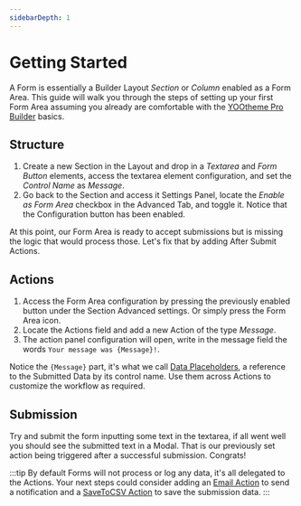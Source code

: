 ```yaml
---
sidebarDepth: 1
---
```


# Getting Started

A Form is essentially a Builder Layout _Section_ or _Column_ enabled as a Form Area. This guide will walk you through the steps of setting up your first Form Area assuming you already are comfortable with the [YOOtheme Pro Builder](https://yootheme.com/support/yootheme-pro/joomla/page-builder) basics.

## Structure

1. Create a new Section in the Layout and drop in a _Textarea_ and _Form Button_ elements, access the textarea element configuration, and set the _Control Name_ as _Message_.
2. Go back to the Section and access it Settings Panel, locate the _Enable as Form Area_ checkbox in the Advanced Tab, and toggle it. Notice that the Configuration button has been enabled.

At this point, our Form Area is ready to accept submissions but is missing the logic that would process those. Let's fix that by adding After Submit Actions.

## Actions

1. Access the Form Area configuration by pressing the previously enabled button under the Section Advanced settings. Or simply press the Form Area icon.
2. Locate the Actions field and add a new Action of the type _Message_.
3. The action panel configuration will open, write in the message field the words `Your message was {Message}!`.

Notice the `{Message}` part, it's what we call [Data Placeholders](./actions.md#data-placeholders), a reference to the Submitted Data by its control name. Use them across Actions to customize the workflow as required.

## Submission

Try and submit the form inputting some text in the textarea, if all went well you should see the submitted text in a Modal. That is our previously set action being triggered after a successful submission. Congrats!

:::tip
By default Forms will not process or log any data, it's all delegated to the Actions. Your next steps could consider adding an [Email Action](./actions.md#email-action) to send a notification and a [SaveToCSV Action](./actions.md#savetocsv-action) to save the submission data.
:::
